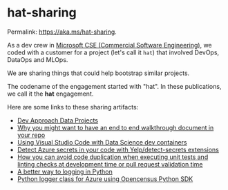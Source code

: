 # hat-sharing

Permalink: <https://aka.ms/hat-sharing>.

As a dev crew in [Microsoft CSE (Commercial Software Engineering)](https://github.com/microsoft/code-with-engineering-playbook/blob/master/CSE.md),
we coded with a customer for a project (let's call it `hat`) that involved DevOps, DataOps and MLOps.

We are sharing things that could help bootstrap similar projects.

The codename of the engagement started with "hat". In these publications, we call it the **hat** engagement.

Here are some links to these sharing artifacts:

- [Dev Approach Data Projects](https://ssrikantan.github.io/blog/2021/04/08/dev-approach-data-projects)
- [Why you might want to have an end to end walkthrough document in your repo](https://blog.3-4.fr/2021/04/12/end-to-end-walkthrough/)
- [Using Visual Studio Code with Data Science dev containers](https://github.com/flecoqui/data-dev-container)
- [Detect Azure secrets in your code with Yelp/detect-secrets extensions](https://github.com/flecoqui/azure-detect-secrets)
- [How you can avoid code duplication when executing unit tests and linting checks at development time or pull request validation time](https://jchomarat.github.io/one-bash-rule-all/)
- [A better way to logging in Python](https://ankitbko.github.io/blog/2021/04/logging-in-python/)
- [Python logger class for Azure using Opencensus Python SDK](https://github.com/anandchugh/python_logger_opencensus_azure)
